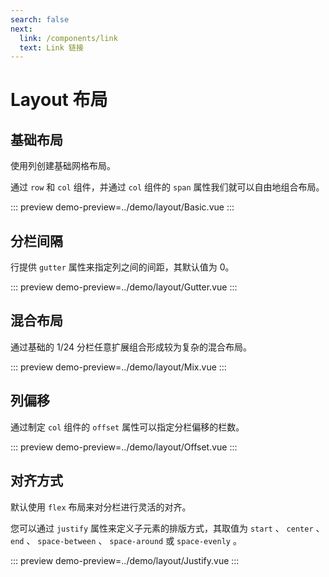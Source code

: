 ```yaml
---
search: false
next:
  link: /components/link
  text: Link 链接
---
```


# Layout 布局

## 基础布局

使用列创建基础网格布局。

通过 `row` 和 `col` 组件，并通过 `col` 组件的 `span` 属性我们就可以自由地组合布局。

::: preview
demo-preview=../demo/layout/Basic.vue
:::

## 分栏间隔

行提供 `gutter` 属性来指定列之间的间距，其默认值为 0。

::: preview
demo-preview=../demo/layout/Gutter.vue
:::

## 混合布局

通过基础的 1/24 分栏任意扩展组合形成较为复杂的混合布局。

::: preview
demo-preview=../demo/layout/Mix.vue
:::

## 列偏移

通过制定 `col` 组件的 `offset` 属性可以指定分栏偏移的栏数。

::: preview
demo-preview=../demo/layout/Offset.vue
:::

## 对齐方式

默认使用 `flex` 布局来对分栏进行灵活的对齐。

您可以通过 `justify` 属性来定义子元素的排版方式，其取值为 `start` 、 `center` 、 `end` 、 `space-between` 、 `space-around` 或 `space-evenly` 。

::: preview
demo-preview=../demo/layout/Justify.vue
:::
